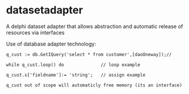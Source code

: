 # datasetadapter
A delphi dataset adapter that allows abstraction and automatic release of resources via interfaces

Use of database adapter technology:

    q_cust := db.GetIQuery('select * from customer',[daoOneway]);//
    
    while q_cust.loop() do              // loop example
    
    q_cust.s['fieldname']:= 'string';   // assign example
    
    q_cust out of scope will automaticly free memory (its an interface)
    
    
    
